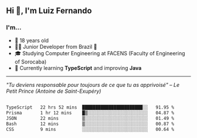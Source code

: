 <h2>Hi 👋, I'm Luiz Fernando</h2>

### I'm...
* 🤟 18 years old
* 👨‍💻 Junior Developer from Brazil 💚
* 🎓 Studying Computer Engineering at FACENS (Faculty of Engineering of Sorocaba)
* 🔭 Currently learning **TypeScript** and improving **Java**

---

_"Tu deviens responsable pour toujours de ce que tu as apprivoisé" – Le Petit Prince (Antoine de Saint-Exupéry)_

##

<!--START_SECTION:waka-->

```txt
TypeScript   22 hrs 52 mins  ███████████████████████░░   91.95 %
Prisma       1 hr 12 mins    █▒░░░░░░░░░░░░░░░░░░░░░░░   04.87 %
JSON         22 mins         ▒░░░░░░░░░░░░░░░░░░░░░░░░   01.49 %
Bash         12 mins         ▒░░░░░░░░░░░░░░░░░░░░░░░░   00.87 %
CSS          9 mins          ░░░░░░░░░░░░░░░░░░░░░░░░░   00.64 %
```

<!--END_SECTION:waka-->
